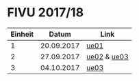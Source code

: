 # FIVU 2017/18

| Einheit | Datum | Link |
|---------|-------|------|
| 1 | 20.09.2017 | [ue01](projects/ue01/main.js) |
| 2 | 27.09.2017 | [ue02](projects/ue02/main.js) & [ue03](projects/ue03/src/main.ts) |
| 3 | 04.10.2017 | [ue03](projects/ue03/src/main.ts) |0